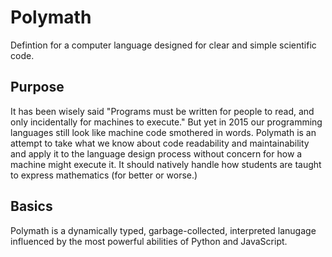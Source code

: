 Polymath
========

Defintion for a computer language designed for clear and simple scientific code.

Purpose
-------

It has been wisely said "Programs must be written for people to read, and only incidentally for machines to execute." But yet in 2015 our programming languages still look like machine code smothered in words. Polymath is an attempt to take what we know about code readability and maintainability and apply it to the language design process without concern for how a machine might execute it. It should natively handle how students are taught to express mathematics (for better or worse.)

Basics
------

Polymath is a dynamically typed, garbage-collected, interpreted lanugage influenced by the most powerful abilities of Python and JavaScript.

